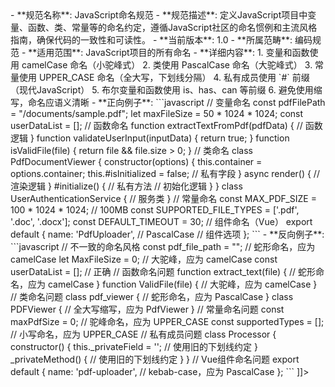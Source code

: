 <![CDATA[<!-- JAVASCRIPT-NAMING-CONVENTION-001.md -->
- **规范名称**: JavaScript命名规范
- **规范描述**: 定义JavaScript项目中变量、函数、类、常量等的命名约定，遵循JavaScript社区的命名惯例和主流风格指南，确保代码的一致性和可读性。
- **当前版本**: 1.0
- **所属范畴**: 编码规范
- **适用范围**: JavaScript项目的所有命名
- **详细内容**:
  1. 变量和函数使用 camelCase 命名（小驼峰式）
  2. 类使用 PascalCase 命名（大驼峰式）
  3. 常量使用 UPPER_CASE 命名（全大写，下划线分隔）
  4. 私有成员使用 `#` 前缀（现代JavaScript）
  5. 布尔变量和函数使用 is、has、can 等前缀
  6. 避免使用缩写，命名应语义清晰

- **正向例子**:
  ```javascript
  // 变量命名
  const pdfFilePath = "/documents/sample.pdf";
  let maxFileSize = 50 * 1024 * 1024;
  const userDataList = [];
  
  // 函数命名
  function extractTextFromPdf(pdfData) {
    // 函数逻辑
  }
  
  function validateUserInput(inputData) {
    return true;
  }
  
  function isValidFile(file) {
    return file && file.size > 0;
  }
  
  // 类命名
  class PdfDocumentViewer {
    constructor(options) {
      this.container = options.container;
      this.#isInitialized = false; // 私有字段
    }
    
    async render() {
      // 渲染逻辑
    }
    
    #initialize() { // 私有方法
      // 初始化逻辑
    }
  }
  
  class UserAuthenticationService {
    // 服务类
  }
  
  // 常量命名
  const MAX_PDF_SIZE = 100 * 1024 * 1024;  // 100MB
  const SUPPORTED_FILE_TYPES = ['.pdf', '.doc', '.docx'];
  const DEFAULT_TIMEOUT = 30;
  
  // 组件命名（Vue）
  export default {
    name: 'PdfUploader', // PascalCase
    // 组件选项
  };
  ```

- **反向例子**:
  ```javascript
  // 不一致的命名风格
  const pdf_file_path = "";  // 蛇形命名，应为 camelCase
  let MaxFileSize = 0;       // 大驼峰，应为 camelCase
  const userDataList = [];   // 正确
  
  // 函数命名问题
  function extract_text(file) {  // 蛇形命名，应为 camelCase
  }
  
  function ValidFile(file) {     // 大驼峰，应为 camelCase
  }
  
  // 类命名问题
  class pdf_viewer {          // 蛇形命名，应为 PascalCase
  }
  
  class PDFViewer {           // 全大写缩写，应为 PdfViewer
  }
  
  // 常量命名问题
  const maxPdfSize = 0;       // 驼峰命名，应为 UPPER_CASE
  const supportedTypes = [];  // 小写命名，应为 UPPER_CASE
  
  // 私有成员问题
  class Processor {
    constructor() {
      this._privateField = ''; // 使用旧的下划线约定
    }
    
    _privateMethod() {        // 使用旧的下划线约定
    }
  }
  
  // Vue组件命名问题
  export default {
    name: 'pdf-uploader',     // kebab-case，应为 PascalCase
  };
  ```
]]>